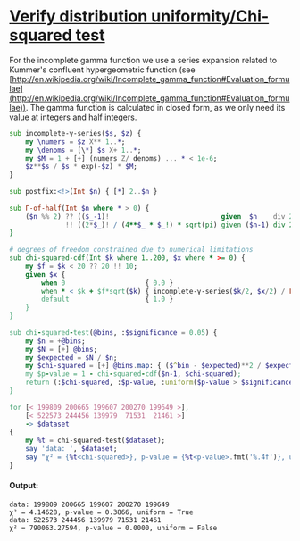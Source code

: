 [1]: https://rosettacode.org/wiki/Verify_distribution_uniformity/Chi-squared_test

# [Verify distribution uniformity/Chi-squared test][1]

For the incomplete gamma function we use a series expansion related to Kummer's confluent hypergeometric function
(see [http://en.wikipedia.org/wiki/Incomplete_gamma_function#Evaluation_formulae](http://en.wikipedia.org/wiki/Incomplete_gamma_function#Evaluation_formulae)). The gamma function is calculated
in closed form, as we only need its value at integers and half integers.

```raku
sub incomplete-γ-series($s, $z) {
    my \numers = $z X** 1..*;
    my \denoms = [\*] $s X+ 1..*;
    my $M = 1 + [+] (numers Z/ denoms) ... * < 1e-6;
    $z**$s / $s * exp(-$z) * $M;
}
 
sub postfix:<!>(Int $n) { [*] 2..$n }
 
sub Γ-of-half(Int $n where * > 0) {
    ($n %% 2) ?? (($_-1)!                            given  $n    div 2)
              !! ((2*$_)! / (4**$_ * $_!) * sqrt(pi) given ($n-1) div 2);
}
 
# degrees of freedom constrained due to numerical limitations
sub chi-squared-cdf(Int $k where 1..200, $x where * >= 0) {
    my $f = $k < 20 ?? 20 !! 10;
    given $x {
        when 0                    { 0.0 }
        when * < $k + $f*sqrt($k) { incomplete-γ-series($k/2, $x/2) / Γ-of-half($k) }
        default                   { 1.0 }
    }
}
 
sub chi-squared-test(@bins, :$significance = 0.05) {
    my $n = +@bins;
    my $N = [+] @bins;
    my $expected = $N / $n;
    my $chi-squared = [+] @bins.map: { ($^bin - $expected)**2 / $expected }
    my $p-value = 1 - chi-squared-cdf($n-1, $chi-squared);
    return (:$chi-squared, :$p-value, :uniform($p-value > $significance));
}
 
for [< 199809 200665 199607 200270 199649 >],
    [< 522573 244456 139979  71531  21461 >]
    -> $dataset
{
    my %t = chi-squared-test($dataset);
    say 'data: ', $dataset;
    say "χ² = {%t<chi-squared>}, p-value = {%t<p-value>.fmt('%.4f')}, uniform = {%t<uniform>}";
}
```

#### Output:
```
data: 199809 200665 199607 200270 199649
χ² = 4.14628, p-value = 0.3866, uniform = True
data: 522573 244456 139979 71531 21461
χ² = 790063.27594, p-value = 0.0000, uniform = False
```